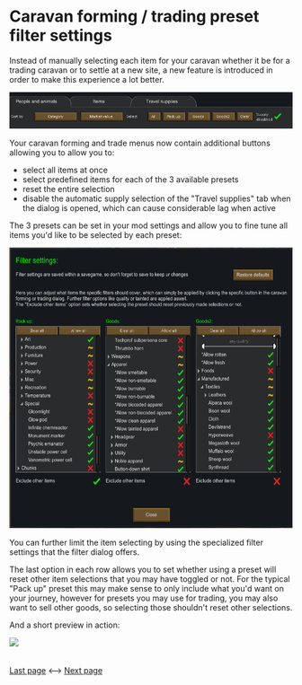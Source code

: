 # Caravan forming / trading preset filter settings

Instead of manually selecting each item for your caravan whether it be for a trading caravan or to settle at a new site, a new feature is introduced in order to make this experience a lot better.

<img src="Images/CaravanFormDia.png">

Your caravan forming and trade menus now contain additional buttons allowing you to allow you to: 
* select all items at once
* select predefined items for each of the 3 available presets
* reset the entire selection
* disable the automatic supply selection of the "Travel supplies" tab when the dialog is opened, which can cause considerable lag when active

The 3 presets can be set in your mod settings and allow you to fine tune all items you'd like to be selected by each preset:

<img src="Images/FilterSettings.png" height="500">

You can further limit the item selecting by using the specialized filter settings that the filter dialog offers.

The last option in each row allows you to set whether using a preset will reset other item selections that you may have toggled or not. For the typical "Pack up" preset this may make sense to only include what you'd want on your journey, however for presets you may use for trading, you may also want to sell other goods, so selecting those shouldn't reset other selections.

And a short preview in action:

<img src="Images/filter.gif" height="600">

<br><a href="2 Camping.md">Last page</a> <--> <a href="4 MechanoidBounty.md">Next page</a>